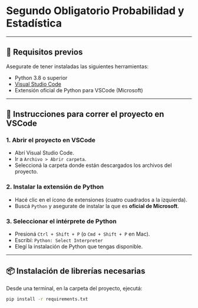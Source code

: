# Segundo Obligatorio Probabilidad y Estadística

---
## 🧰 Requisitos previos

Asegurate de tener instaladas las siguientes herramientas:

- Python 3.8 o superior
- [Visual Studio Code](https://code.visualstudio.com/)
- Extensión oficial de Python para VSCode (Microsoft)

---

## 🚀 Instrucciones para correr el proyecto en VSCode

### 1. Abrir el proyecto en VSCode
- Abrí Visual Studio Code.
- Ir a `Archivo > Abrir carpeta`.
- Seleccioná la carpeta donde están descargados los archivos del proyecto.

### 2. Instalar la extensión de Python
- Hacé clic en el ícono de extensiones (cuatro cuadrados a la izquierda).
- Buscá `Python` y asegurate de instalar la que es **oficial de Microsoft**.

### 3. Seleccionar el intérprete de Python
- Presioná `Ctrl + Shift + P` (o `Cmd + Shift + P` en Mac).
- Escribí: `Python: Select Interpreter`
- Elegí la instalación de Python que tengas disponible.

---

## 📦 Instalación de librerías necesarias

Desde una terminal, en la carpeta del proyecto, ejecutá:

```bash
pip install -r requirements.txt
